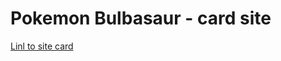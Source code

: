 # Pokemon Bulbasaur - card site
[Linl to site card](https://franzrivas-ksquare.github.io/pokemon-card-markup-1/)